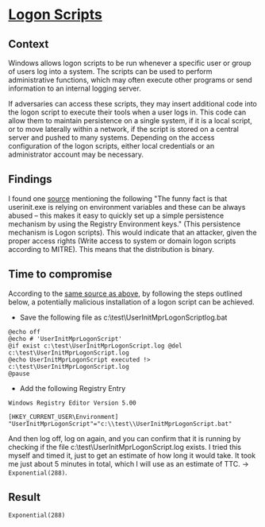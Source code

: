 # [Logon Scripts](https://attack.mitre.org/techniques/T1037/)

## Context
Windows allows logon scripts to be run whenever a specific user or group of users log into a system. The scripts can be used to perform administrative functions, which may often execute other programs or send information to an internal logging server.

If adversaries can access these scripts, they may insert additional code into the logon script to execute their tools when a user logs in. This code can allow them to maintain persistence on a single system, if it is a local script, or to move laterally within a network, if the script is stored on a central server and pushed to many systems. Depending on the access configuration of the logon scripts, either local credentials or an administrator account may be necessary.

## Findings
I found one [source](http://www.hexacorn.com/blog/2014/11/14/beyond-good-ol-run-key-part-18/) mentioning the following "The funny fact is that userinit.exe is relying on environment variables and these can be always abused – this makes it easy to quickly set up a simple persistence mechanism by using the Registry Environment keys." (This persistence mechanism is Logon scripts). This would indicate that an attacker, given the proper access rights (Write access to system or domain logon scripts according to MITRE). This means that the distribution is binary. 

## Time to compromise
According to the [same source as above](http://www.hexacorn.com/blog/2014/11/14/beyond-good-ol-run-key-part-18/), by following the steps outlined below, a potentially malicious installation of a logon script can be achieved. 

* Save the following file as c:\test\UserInitMprLogonScriptlog.bat
```
@echo off             
@echo # 'UserInitMprLogonScript' 
@if exist c:\test\UserInitMprLogonScript.log @del c:\test\UserInitMprLogonScript.log
@echo UserInitMprLogonScript executed !> c:\test\UserInitMprLogonScript.log
@pause
```
* Add the following Registry Entry
```
Windows Registry Editor Version 5.00

[HKEY_CURRENT_USER\Environment]
"UserInitMprLogonScript"="c:\\test\\UserInitMprLogonScript.bat"
```
And then log off, log on again, and you can confirm that it is running by checking if the file c:\test\UserInitMprLogonScript.log exists. I tried this myself and timed it, just to get an estimate of how long it would take. It took me just about 5 minutes in total, which I will use as an estimate of TTC. -> ```Exponential(288)```. 

## Result
```Exponential(288)```